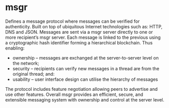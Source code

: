 # msgr

Defines a message protocol where messages can be verified for authenticity. Built on top of ubiquitous Internet technologies such as: HTTP, DNS and JSON. Messages are sent via a msgr server directly to one or more recipient’s msgr server. Each message is linked to the previous using a cryptographic hash identifier forming a hierarchical blockchain. Thus enabling: 

* ownership – messages are exchanged at the server-to-server level on the network;
* security – recipients can verify new messages in a thread are from the original thread; and:
* usability – user interface design can utilise the hierarchy of messages 

The protocol includes feature negotiation allowing peers to advertise and use other features. Overall msgr provides an efficient, secure, and extensible messaging system with ownership and control at the server level.